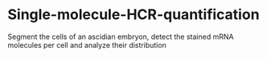 # Single-molecule-HCR-quantification
Segment the cells of an ascidian embryon, detect the stained mRNA molecules per cell and analyze their distribution
